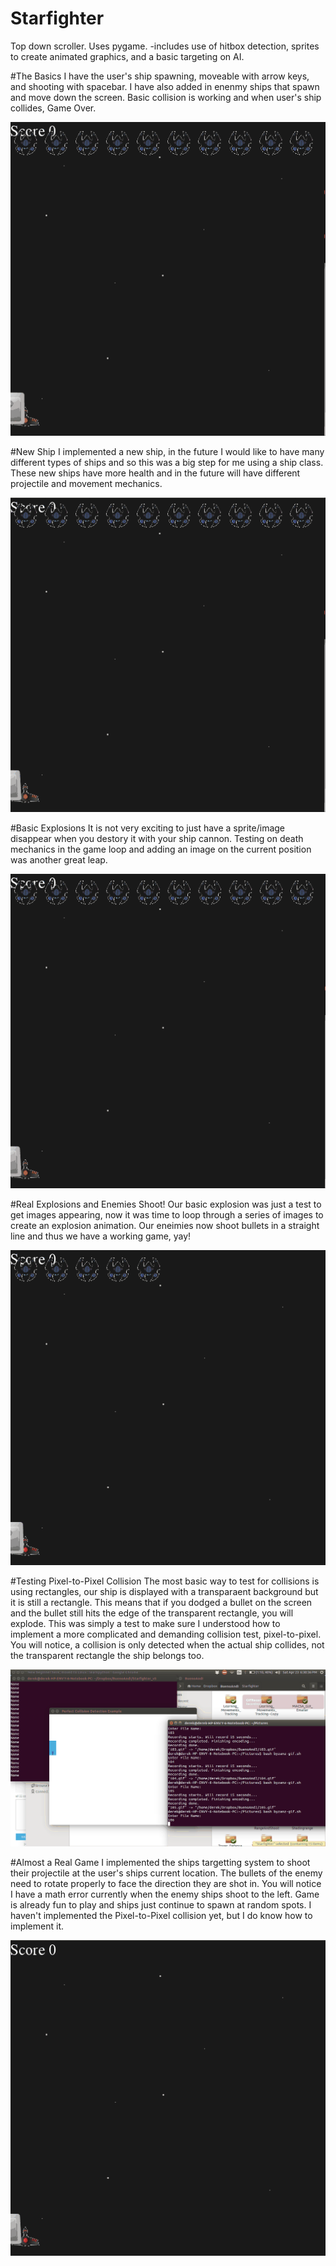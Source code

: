 # Starfighter
Top down scroller.
Uses pygame.
-includes use of hitbox detection, sprites to create animated graphics, and a basic targeting on AI.

#The Basics
I have the user's ship spawning, moveable with arrow keys, and shooting with spacebar. I have also added in enenmy ships that spawn and move down the screen. Basic collision is working and when user's ship collides, Game Over.

![The Basics](https://raw.githubusercontent.com/dadam88/Starfighter/master/Progress_Images/starship_progress_thebasics.gif)

#New Ship
I implemented a new ship, in the future I would like to have many different types of ships and so this was a big step for me using a ship class. These new ships have more health and in the future will have different projectile and movement mechanics.

![New Ship](https://raw.githubusercontent.com/dadam88/Starfighter/master/Progress_Images/starship_progress_newship.gif)

#Basic Explosions
It is not very exciting to just have a sprite/image disappear when you destory it with your ship cannon. Testing on death mechanics in the game loop and adding an image on the current position was another great leap. 

![Basic Explosions](https://raw.githubusercontent.com/dadam88/Starfighter/master/Progress_Images/starship_progress_basicexplosion.gif)

#Real Explosions and Enemies Shoot!
Our basic explosion was just a test to get images appearing, now it was time to loop through a series of images to create an explosion animation. Our eneimies now shoot bullets in a straight line and thus we have a working game, yay!

![Real Explosions](https://raw.githubusercontent.com/dadam88/Starfighter/master/Progress_Images/starship_progress_realexplosions.gif)

#Testing Pixel-to-Pixel Collision
The most basic way to test for collisions is using rectangles, our ship is displayed with a transparaent background but it is still a rectangle. This means that if you dodged a bullet on the screen and the bullet still hits the edge of the transparent rectangle, you will explode. This was simply a test to make sure I understood how to implement a more complicated and demanding collision test, pixel-to-pixel. You will notice, a collision is only detected when the actual ship collides, not the transparent rectangle the ship belongs too.

![Testing Pixel-to-Pixel Collision](https://raw.githubusercontent.com/dadam88/Starfighter/master/Progress_Images/starship_progress_testpixelcolision.gif)

#Almost a Real Game
I implemented the ships targetting system to shoot their projectile at the user's ships current location. The bullets of the enemy need to rotate properly to face the direction they are shot in. You will notice I have a math error currently when the enemy ships shoot to the left. Game is already fun to play and ships just continue to spawn at random spots. I haven't implemented the Pixel-to-Pixel collision yet, but I do know how to implement it. 

![Almost a Real Game](https://raw.githubusercontent.com/dadam88/Starfighter/master/Progress_Images/starship_progress_bulletsflywrongway.gif)

